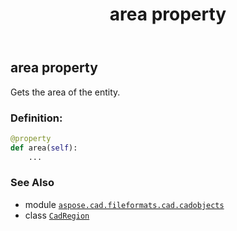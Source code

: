 ﻿---
title: area property
second_title: Aspose.CAD for Python via .NET API References
description: 
type: docs
weight: 70
url: /python-net/aspose.cad.fileformats.cad.cadobjects/cadregion/area/
is_root: false
---

## area property


Gets the area of the entity.
### Definition:
```python
@property
def area(self):
    ...
```

### See Also
* module [`aspose.cad.fileformats.cad.cadobjects`](../../)
* class [`CadRegion`](/cad/python-net/aspose.cad.fileformats.cad.cadobjects/cadregion)
